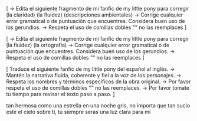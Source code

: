 
[
    -> Edita el siguiente fragmento de mi fanfic de my little pony para corregir (la claridad) (la fluidez) (descripciones ambientales) 
    -> Corrige cualquier error gramatical o de puntuación que encuentres. Considera buen uso de los gerundios.
    -> Respeta el uso de comillas dobles "" no las reemplaces
]

[ -> Edita el siguiente fragmento de mi fanfic de my little pony para corregir (la fluidez) (la ortografía) 
    -> Corrige cualquier error gramatical o de puntuación que encuentres. Considera buen uso de los gerundios.
    -> Respeta el uso de comillas dobles "" no las reemplaces
] 

[
    Traduce el siguiente fanfic de my little pony del español al inglés.
    ->  Mantén la narrativa fluida, coherente y fiel a la voz de los personajes. 
    ->  Respeta los nombres y términos específicos de la obra original.
    ->  Por favor respeta el uso de comillas dobles "" no las reemplaces.
    ->  Por favor tomate tu tiempo para revisar el texto paso a paso.
]

tan hermosa como una estrella en una noche gris, 
no importa que tan sucio este el cielo sobre ti, 
tu siempre seras una luz clara para mi